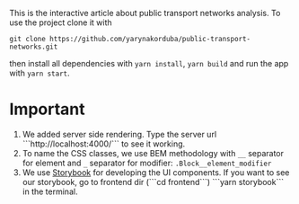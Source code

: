 This is the interactive article about public transport networks analysis. 
To use the project clone it with 
```
git clone https://github.com/yarynakorduba/public-transport-networks.git
```  
then install all dependencies with 
```yarn install```,  ```yarn build``` and run the app with ```yarn start```.
<h1>Important</h1>
<ol>
 <li>We added server side rendering. Type the server url ```http://localhost:4000/``` to see it working.</li>
<li>To name the CSS classes, we use BEM methodology with <code>__</code> separator for element and <code>_</code> separator for modifier:
 <code>.Block__element_modifier</code>
</li>
<li>
We use <a href="https://storybook.js.org/">Storybook</a> for developing the UI components. If you want to see our storybook, go to frontend dir (```cd frontend```) 
```yarn storybook```
in the terminal.
</li>
</ol>
